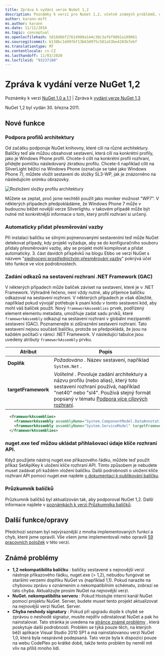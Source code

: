 ```yaml
---
title: Zpráva k vydání verze NuGet 1,2
description: Poznámky k verzi pro NuGet 1,2, včetně známých problémů, oprav chyb, přidaných funkcí a chcete odeslat obecnou.
author: karann-msft
ms.author: karann
ms.date: 11/11/2016
ms.topic: conceptual
ms.openlocfilehash: 5d10d6bf27614980a144c30c3af6f9892a109061
ms.sourcegitcommit: b138bc1d49fbf13b63d975c581a53be4283b7ebf
ms.translationtype: MT
ms.contentlocale: cs-CZ
ms.lasthandoff: 11/03/2020
ms.locfileid: "93237180"
---
```

# <a name="nuget-12-release-notes"></a>Zpráva k vydání verze NuGet 1,2

Poznámky k verzi [NuGet 1,0 a 1,1](../release-notes/nuget-1.1.md)  |  Zpráva k [vydání verze NuGet 1,3](../release-notes/nuget-1.3.md)

NuGet 1,2 byl vydán 30. března 2011.

## <a name="new-features"></a>Nové funkce

### <a name="framework-profile-support"></a>Podpora profilů architektury

Od začátku podporuje NuGet knihovny, které cílí na různé architektury. Balíčky teď ale můžou obsahovat sestavení, která cílí na konkrétní profily, jako je Windows Phone profil. Chcete-li cílit na konkrétní profil rozhraní, přidejte pomlčku následovaný zkratkou profilu. Chcete-li například cílit na SilverLight běžící na Windows Phone (označuje se také jako Windows Phone 7), můžete vložit sestavení do složky SL3-WP, jak je znázorněno na následujícím snímku obrazovky.

![Rozložení složky profilu architektury](./media/framework-profile-support.png)

Můžete se zeptat, proč jsme nechtěli použít jako moniker možnost "WP7". V některých případech předpokládáme, že Windows Phone 7 může v budoucnu běžet novější verze Silverlightu. v takovém případě může být nutné mít konkrétnější informace o tom, který profil rozhraní si určený.

### <a name="automatically-add-binding-redirects"></a>Automaticky přidat přesměrování vazby

Při instalaci balíčku se silnými pojmenovanými sestaveními teď může NuGet detekovat případy, kdy projekt vyžaduje, aby se do konfiguračního souboru přidaly přesměrování vazby, aby se projekt mohl kompilovat a přidat automaticky. 3. část davidch příspěvků na blogu Ebbo ve verzi NuGet s názvem "[sjednocení prostřednictvím přesměrování vazby](http://blog.davidebbo.com/2011/01/nuget-versioning-part-3-unification-via.html)" pokrývá účel této funkce ve více podrobnostech.

<a name="framework-assembly-refs"></a>

### <a name="specifying-framework-assembly-references-gac"></a>Zadání odkazů na sestavení rozhraní .NET Framework (GAC)

V některých případech může balíček záviset na sestavení, které je v .NET Framework. Výhradně řečeno, není vždy nutné, aby příjemce balíčku odkazoval na sestavení rozhraní. V některých případech je však důležité, například pokud vývojář potřebuje k psaní kódu v tomto sestavení kód, aby mohl váš balíček použít. Nový `frameworkAssemblies` prvek, podřízený element elementu metadata, umožňuje zadat sadu prvků, které `frameworkAssembly` odkazují na sestavení rozhraní v globální mezipaměti sestavení (GAC). Poznamenejte si zdůraznění sestavení rozhraní.
Tato sestavení nejsou součástí balíčku, protože se předpokládá, že jsou na každém počítači v rámci .NET Framework. V následující tabulce jsou uvedeny atributy `frameworkAssembly` prvku.


|Atribut |Popis|
|----------------|-----------|
|**Doplňk**|*Požadováno* . Název sestavení, například `System.Net` .|
|**targetFramework**|*Volitelné* . Povoluje zadání architektury a názvu profilu (nebo alias), který toto sestavení rozhraní používá, například "net40" nebo "sl4". Používá stejný formát popsaný v tématu [Podpora více cílových rozhraní](../create-packages/supporting-multiple-target-frameworks.md).|

```xml
  <frameworkAssemblies>
    <frameworkAssembly assemblyName="System.ComponentModel.DataAnnotations" targetFramework="net40" />
    <frameworkAssembly assemblyName="System.ServiceModel" targetFramework="net40" />
  </frameworkAssemblies>
```

### <a name="nugetexe-now-is-able-to-store-api-key-credentials"></a>nuget.exe teď můžou ukládat přihlašovací údaje klíče rozhraní API.

Když použijete nástroj nuget.exe příkazového řádku, můžete teď použít příkaz SetApiKey k uložení klíče rozhraní API. Tímto způsobem je nebudete muset zadávat při každém vložení balíčku. Další podrobnosti o uložení klíče rozhraní API pomocí nuget.exe najdete [v dokumentaci k publikování balíčku](../nuget-org/publish-a-package.md).

### <a name="package-explorer"></a>Průzkumník balíčků
Průzkumník balíčků byl aktualizován tak, aby podporoval NuGet 1,2. Další informace najdete v [poznámkách k verzi Průzkumníka balíčků](http://nuget.codeplex.com/wikipage?title=New%20features%20in%20NuGet%20Package%20Explorer%201.0).

## <a name="other-featuresfixes"></a>Další funkce/opravy

Předchozí seznam byl nejvýraznější z mnoha implementovaných funkcí a chyb, které jsme opravili. Vše všem jsme implementovali nebo opravili [59 pracovních položek](http://nuget.codeplex.com/workitem/list/advanced?keyword=&status=All&type=All&priority=All&release=NuGet%201.2&assignedTo=All&component=All&sortField=Votes&sortDirection=Descending&page=0) v této verzi.

## <a name="known-issues"></a>Známé problémy

* **1,2 nekompatibilita balíčku** : balíčky sestavené s nejnovější verzí nástroje příkazového řádku, nuget.exe (> 1,2), nebudou fungovat se staršími verzemi doplňku NuGet vs (například 1,1). Pokud narazíte na chybovou zprávu s oznámením o nekompatibilním schématu, zobrazí se tato chyba. Aktualizujte prosím NuGet na nejnovější verzi.
* **NuGet. nekompatibilita serveru** : Pokud Hostujte interní kanál NuGet pomocí projektu NuGet. Server, budete muset tento projekt aktualizovat na nejnovější verzi NuGet. Server.
* **Chyba neshody signatury** : Pokud při upgradu dojde k chybě se zprávou o neshodě signatur, musíte nejdřív odinstalovat NuGet a pak ho nainstalovat. Tato stránka je uvedena na [stránce známé problémy](../release-notes/known-issues.md) , která poskytuje další podrobnosti. Problém se týká pouze těch, na kterých běží aplikace Visual Studio 2010 SP1 a má nainstalovanou verzi NuGet 1,0, která byla nesprávně podepsaná. Tato verze byla k dispozici pouze na webu CodePlex po krátké době, takže tento problém by neměl mít vliv na příliš mnoho lidí.